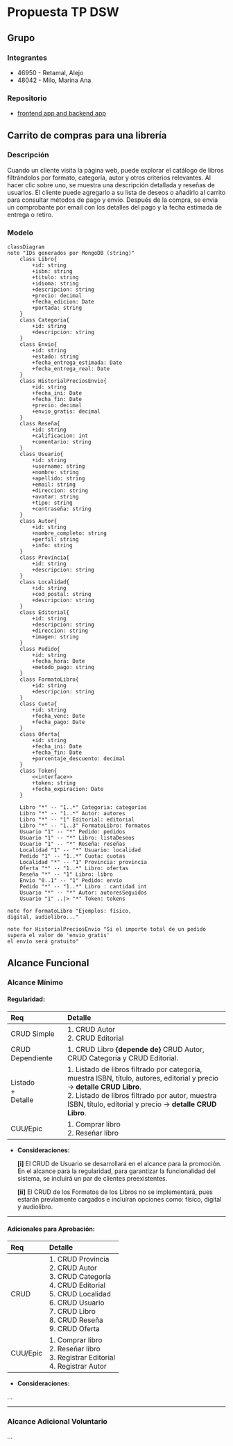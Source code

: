 # Propuesta TP DSW

## Grupo

### Integrantes

-   46950 - Retamal, Alejo
-   48042 - Milo, Marina Ana

### Repositorio

-   [frontend app and backend app](https://github.com/AlejoRetamal/Trabajo-Pr-ctico---DdS)

## Carrito de compras para una librería

### Descripción

Cuando un cliente visita la página web, puede explorar el catálogo de libros filtrándolos por formato, categoría, autor y otros criterios relevantes. Al hacer clic sobre uno, se muestra una descripción detallada y reseñas de usuarios. El cliente puede agregarlo a su lista de deseos o añadirlo al carrito para consultar métodos de pago y envío. Después de la compra, se envía un comprobante por email con los detalles del pago y la fecha estimada de entrega o retiro.

<!-- Con una interfaz intuitiva y funcionalidades simples, nos permitirá explorar y adquirir libros de manera rápida y conveniente. Podrás encontrar tus títulos favoritos, filtrar por género o autor, reservar libros de una manera más fácil y versatil y más.

El sistema deberá contar con las siguientes funcionalidades:

* Amplia selección de libros: permitir acceder a una vasta colección de libros en diferentes géneros, temáticas y formatos, incluyendo libros físicos, electrónicos y audiolibros.
* Búsqueda avanzada: permitir al usuario utilizar opciones de búsqueda avanzadas para encontrar fácilmente sus libros favoritos por género, autor, temática y palabras clave específicas.
* Sistema de valoracion por estrellas: el usuario tendra la posibilidad de clasificar el libro adquirido en una escala del 1 al 5.
* Reseñas: permite escribir opiniones sobre los libros que ha leído y también leer las opiniones de otros usuarios.
* Lista de deseos personalizada: crear una lista de deseos con los libros que le interesan al usuario y así comprarlos en otro momento.
* Reservas de libro: realizar reservas de libros antes de su lanzamiento oficial.
* Compatibilidad con diferentes formatos: el usuario podrá escoger entre el formato que quiere el libro. Por ejemplo, si es digital, podrá descargarlo. -->

### Modelo

```mermaid
classDiagram
note "IDs generados por MongoDB (string)"
    class Libro{
        +id: string
        +isbn: string
        +titulo: string
        +idioma: string
        +descripcion: string
        +precio: decimal
        +fecha_edicion: Date
	    +portada: string
    }
    class Categoria{
        +id: string
        +descripcion: string
    }
    class Envio{
        +id: string
        +estado: string
        +fecha_entrega_estimada: Date
        +fecha_entrega_real: Date
    }
	class HistorialPreciosEnvio{
        +id: string
		+fecha_ini: Date
		+fecha_fin: Date
		+precio: decimal
		+envio_gratis: decimal
	}
    class Reseña{
        +id: string
        +calificacion: int
        +comentario: string
    }
    class Usuario{
        +id: string
	    +username: string
        +nombre: string
        +apellido: string	
        +email: string
        +direccion: string
        +avatar: string
        +tipo: string
	    +contraseña: string
    }
    class Autor{
        +id: string
        +nombre_completo: string
        +perfil: string
	    +info: string
    }
    class Provincia{
        +id: string
        +descripcion: string
    }
    class Localidad{
	    +id: string
        +cod_postal: string
        +descripcion: string
    }
    class Editorial{
        +id: string
        +descripcion: string
        +direccion: string
        +imagen: string
    }
    class Pedido{
        +id: string
        +fecha_hora: Date
        +metodo_pago: string
    }
    class FormatoLibro{
        +id: string
        +descripcion: string
    }
    class Cuota{
        +id: string
        +fecha_venc: Date
	    +fecha_pago: Date
    }
    class Oferta{
        +id: string
        +fecha_ini: Date
        +fecha_fin: Date
        +porcentaje_descuento: decimal
    }
    class Token{
        <<interface>>
        +token: string
        +fecha_expiracion: Date
    }

    Libro "*" -- "1..*" Categoria: categorías
    Libro "*" -- "1..*" Autor: autores
    Libro "*" -- "1" Editorial: editorial
    Libro "*" -- "1..3" FormatoLibro: formatos
    Usuario "1" -- "*" Pedido: pedidos
    Usuario "1" -- "*" Libro: listaDeseos
    Usuario "1" -- "*" Reseña: reseñas
    Localidad "1" -- "*" Usuario: localidad
    Pedido "1" -- "1..*" Cuota: cuotas
    Localidad "*" -- "1" Provincia: provincia
    Oferta "*" -- "1..*" Libro: ofertas
    Reseña "*" -- "1" Libro: libro
    Envio "0..1" -- "1" Pedido: envío
    Pedido "*" -- "1..*" Libro : cantidad int
    Usuario "*" -- "*" Autor: autoresSeguidos
    Usuario "1" ..|> "*" Token: tokens

note for FormatoLibro "Ejemplos: físico,
digital, audiolibro..."

note for HistorialPreciosEnvio "Si el importe total de un pedido
supera el valor de 'envio_gratis'
el envío será gratuito"

```

## Alcance Funcional

### Alcance Mínimo

#### Regularidad:

| Req                     | Detalle                                                                                                                                                                                                                                  |
| :---------------------- | :--------------------------------------------------------------------------------------------------------------------------------------------------------------------------------------------------------------------------------------- |
| CRUD Simple             | 1. CRUD Autor<br>2. CRUD Editorial                                                                                                                                                             |
| CRUD Dependiente        | 1. CRUD Libro **{depende de}** CRUD Autor, CRUD Categoría y CRUD Editorial.                                                                                                        |
| Listado<br>+<br>Detalle | 1. Listado de libros filtrado por categoría, muestra ISBN, título, autores, editorial y precio → **detalle CRUD Libro**.<br> 2. Listado de libros filtrado por autor, muestra ISBN, título, editorial y precio → **detalle CRUD Libro**. |
| CUU/Epic                | 1. Comprar libro<br>2. Reseñar libro                                                                                                                                                                                         |

-   **Consideraciones:**

    **[i]** El CRUD de Usuario se desarrollará en el alcance para la promoción. En el alcance para la regularidad, para garantizar la funcionalidad del sistema, se incluirá un par de clientes preexistentes.

    **[ii]** El CRUD de los Formatos de los Libros no se implementará, pues estarán previamente cargados e incluíran opciones como: físico, digital y audiolibro.

---

#### Adicionales para Aprobación:

| Req      | Detalle                                                                                                                                                                                                                                            |
| :------- | :------------------------------------------------------------------------------------------------------------------------------------------------------------------------------------------------------------------------------------------------- |
| CRUD     | 1. CRUD Provincia<br>2. CRUD Autor<br>3. CRUD Categoría<br>4. CRUD Editorial<br>5. CRUD Localidad<br>6. CRUD Usuario<br>7. CRUD Libro<br>8. CRUD Reseña<br>9. CRUD Oferta<br>
| CUU/Epic | 1. Comprar libro<br>2. Reseñar libro<br>3. Registrar Editorial<br>4. Registrar Autor<br>                                                                                                                                                     |

-   **Consideraciones:**

...


---

### Alcance Adicional Voluntario

<!--- Es opcional, pero ayuda a que la funcionalidad del sistema esté completa y será considerado en la nota en función de su complejidad y esfuerzo. Pero por ahora no se llevará a cabo nada extra.

| Req      | Detalle                                                                                                                                                                                                                                                                                                                                                                                                                                                                     |
| :------- | :-------------------------------------------------------------------------------------------------------------------------------------------------------------------------------------------------------------------------------------------------------------------------------------------------------------------------------------------------------------------------------------------------------------------------------------------------------------------------- |
| Listados | 1. Listado de ofertas vigentes filtrado por fecha actual, muestra fecha de fin, porcentaje de descuento y libros.<br>2. Listado de pedidos filtrado por usuario, muestra fecha y hora, estado, importe total, método de pago y libros adquiridos con su cantidad.<br>3. Listado de autores seguidos filtrado por usuario, muestra nombre y apellido.<br>4. Listado de libros en la lista de deseos filtrado por usuario, muestra ISBN, título, autores, editorial y precio. |
| CUU/Epic | 1. Consultar historial de compras<br>2. Agregar libro a lista de deseos<br>3. Seguir a autor                                                                                                                                                                                                                                                                                                                                                                                |
| Otros    | 1. Envío de comprobante de compra con los detalles del pago y la fecha estimada de entrega o retiro por email.                                                                                                                         --->                                                                                                                                                                                                                        
...
